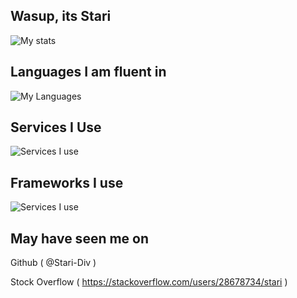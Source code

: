 ## Wasup, its Stari

![My stats](https://github-readme-stats.vercel.app/api?username=Stari-Div&show_icons=true&theme=merko)

## Languages I am fluent in
![My Languages](https://skillicons.dev/icons?i=css,html,py,lua)
## Services I Use
![Services I use](https://skillicons.dev/icons?i=git)
## Frameworks I use
![Services I use](https://skillicons.dev/icons?i=bootstrap)
## May have seen me on
Github ( @Stari-Div )

Stock Overflow ( https://stackoverflow.com/users/28678734/stari )
